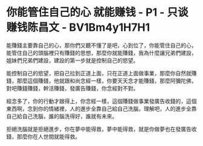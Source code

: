 # 你能管住自己的心 就能赚钱 - P1 - 只谈赚钱陈昌文 - BV1Bm4y1H7H1

能賺錢主要靠自己的心，那你們又聽不懂了是吧，心到位了，你能管住自己的心，能管住自己的頭腦裡只有賺錢的思想，那麼你就能賺錢，我為什麼讓兄弟們建設，姐妹們兄弟們建設，建設的第一步就是控制自己的慾望。

能控制自己的慾望，把自己拉到正道上面，只在正道上面做事業，那麼你自然就賺錢，那麼這個賺錢，他就跟和尚念經一樣，你要天天念才能賺錢，那麼阿彌陀佛，對吧賺錢賺錢，幹活賺錢，發廣告賺錢，你念經對不對。

經念多了，你的行動才跟得上，你念經一樣，這個賺錢做事業發廣告收錢的，這個東西啊，念到你的情緒裡，人的進步全靠自己給自己洗腦，理解吧，人的進步全靠自己給自己洗腦，誰的腦洗得好，誰就有未來。

拒絕洗腦就是拒絕進步，你在夢中能得救，夢中能得救，就是你做夢也在發廣告收錢，那麼你在人世間就能得救。